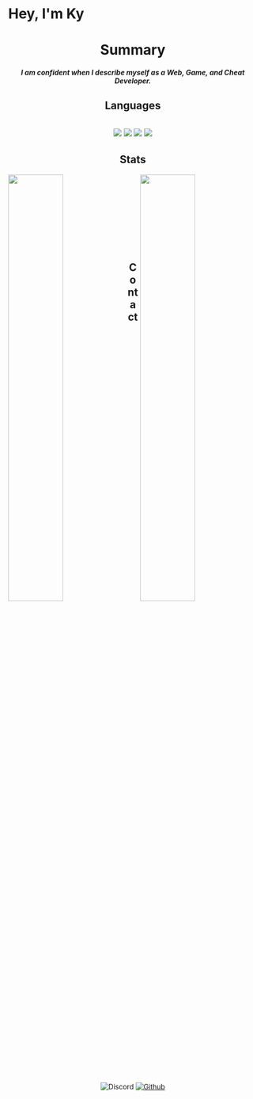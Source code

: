 <!-- Intro-->
<h1>Hey, I'm Ky</h1>

<h1 align="center">Summary</h1>
<h5 align="center">I am confident when I describe myself as a Web, Game, and Cheat Developer.</h5>

<h2 align="center">Languages<h2>

<p align="center">
<img src="https://img.shields.io/badge/html5-%23E34F26.svg?style=for-the-badge&logo=html5&logoColor=white" />
<img src="https://img.shields.io/badge/css3-%231572B6.svg?style=for-the-badge&logo=css3&logoColor=white" />
<img src="https://img.shields.io/badge/javascript-%23323330.svg?style=for-the-badge&logo=javascript&logoColor=%23F7DF1E" />
<img src="https://img.shields.io/badge/c-%2300599C.svg?style=for-the-badge&logo=c&logoColor=white" />
</p>

<h2 align="center">Stats</h2>
<img width="47%" align="left" src="https://github-readme-stats.vercel.app/api?username=png0&count_private=true&text_color=fff&bg_color=000000&include_all_commits_disable=true&title_color=ffffff">
<img width="47%" align="right" src="https://github-readme-stats.vercel.app/api/top-langs?username=png0&hide_border=false&title_color=fff&bg_color=000000&text_color=ffffff&count_private=true&hide=TeX,HTML&layout=compact">

<br>
<br>
<br>
<br>
<br>
<br>
<br>
<br>
<h1></h1>
<h2 align="center">Contact</h2>

<p align="center">
  <img alt="Discord" src="https://img.shields.io/badge/Discord-png0%232308-7289DA?style=for-the-badge&logo=discord&logoColor=7289DA&logoWidth=10&labelColor=000'">
<a href="https://github.com/Sk8c">
  <img alt="Github" src="https://img.shields.io/github/followers/png0?color=7289DA&logo=github&label=Followers&style=for-the-badge&logoWidth=10&labelColor=000'">
</a>
</p>
